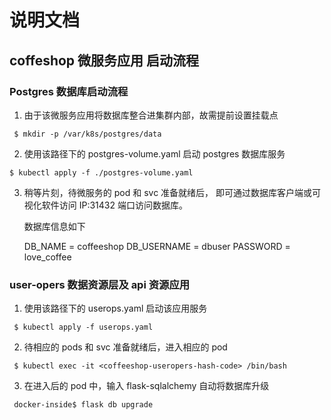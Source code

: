 # 说明文档

## coffeshop 微服务应用 启动流程

### Postgres 数据库启动流程

1. 由于该微服务应用将数据库整合进集群内部，故需提前设置挂载点

``` $ mkdir -p /var/k8s/postgres/data```

2. 使用该路径下的 postgres-volume.yaml 启动 postgres 数据库服务

``` $ kubectl apply -f ./postgres-volume.yaml ```

3. 稍等片刻，待微服务的 pod 和 svc 准备就绪后，
即可通过数据库客户端或可视化软件访问 IP:31432 端口访问数据库。

    数据库信息如下
    
    DB_NAME = coffeeshop
    DB_USERNAME = dbuser
    PASSWORD = love_coffee


### user-opers 数据资源层及 api 资源应用

1. 使用该路径下的 userops.yaml 启动该应用服务

``` $ kubectl apply -f userops.yaml```

2. 待相应的 pods 和 svc 准备就绪后，进入相应的 pod

``` $ kubectl exec -it <coffeeshop-useropers-hash-code> /bin/bash```

3. 在进入后的 pod 中，输入 flask-sqlalchemy 自动将数据库升级

``` docker-inside$ flask db upgrade```

